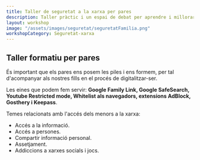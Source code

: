```yaml
---
title: Taller de seguretat a la xarxa per pares
description: Taller pràctic i un espai de debat per aprendre i millorar les nostres competències digitals. L’objectiu és tenir les eines necessàries per ajudar i acompanyar als nostres fills en l’ús del mòbil i les xarxes socials.
layout: workshop
image: "/assets/images/seguretat/seguretatFamilia.png"
workshopCategory: Seguretat-xarxa
---
```



## Taller formatiu per pares

És important que els pares ens posem les piles i ens formem, per tal d'acompanyar als nostres fills en el procés de digitalitzar-ser.

Les eines que podem fem servir: **Google Family Link, Google SafeSearch, Youtube Restricted mode, Whitelist als navegadors, extensions AdBlock, Gosthery i Keepass**.

Temes relacionats amb l'accés dels menors a la xarxa:
- Accés a la informació.
- Accés a persones.
- Compartir informació personal.
- Assetjament.
- Addiccions a xarxes socials i jocs.
